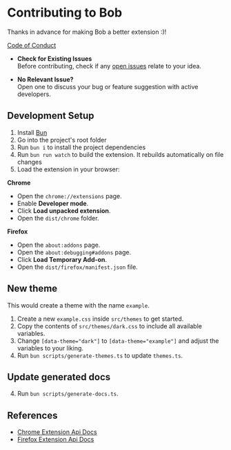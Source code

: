 
# Contributing to Bob
Thanks in advance for making Bob a better extension :)!

[Code of Conduct](./CODE_OF_CONDUCT.md)

- **Check for Existing Issues**  
  Before contributing, check if any [open issues](https://github.com/otis11/bob-command-palette/issues) relate to your idea.

- **No Relevant Issue?**  
  Open one to discuss your bug or feature suggestion with active developers.

## Development Setup
1. Install [Bun](https://bun.sh/)
2. Go into the project's root folder
3. Run `bun i` to install the project dependencies 
4. Run `bun run watch` to build the extension. It rebuilds automatically on file changes
5. Load the extension in your browser:

**Chrome**
- Open the `chrome://extensions` page.
- Enable **Developer mode**.
- Click **Load unpacked extension**.
- Open the `dist/chrome` folder.

**Firefox**
- Open the `about:addons` page.
- Open the `about:debugging#addons` page.
- Click **Load Temporary Add-on**.
- Open the `dist/firefox/manifest.json` file.

## New theme
This would create a theme with the name `example`.
1. Create a new `example.css` inside `src/themes` to get started. 
2. Copy the contents of `src/themes/dark.css` to include all available variables. 
3. Change `[data-theme="dark"]` to `[data-theme="example"]` and adjust the variables to your liking.
4. Run `bun scripts/generate-themes.ts` to update `themes.ts`.

## Update generated docs
4. Run `bun scripts/generate-docs.ts`.

## References
- [Chrome Extension Api Docs](https://developer.chrome.com/docs/extensions/reference/api)
- [Firefox Extension Api Docs](https://developer.mozilla.org/en-US/docs/Mozilla/Add-ons/WebExtensions)
